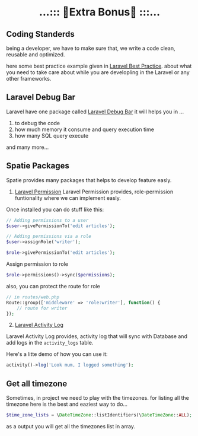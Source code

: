 <p align="center">
    <h1 align="center">...::: 🎁Extra Bonus🎁 :::...</h1>
</p>

## Coding Standerds

being a developer, we have to make sure that, we write a code clean, reusable and optimized.

here some best practice example given in <a href="https://github.com/alexeymezenin/laravel-best-practices/#contents">Laravel Best Practice</a>. about what you need to take care about while you are developling in the Laravel or any other frameworks.

## Laravel Debug Bar
Laravel have one package called <a href="https://packagist.org/packages/barryvdh/laravel-debugbar">Laravel Debug Bar</a>
it will helps you in ...
1. to debug the code
2. how much memory it consume and query execution time
3. how many SQL query execute

and many more...

## Spatie Packages
Spatie provides many packages that helps to develop feature easly.

1. <a href="https://spatie.be/docs/laravel-permission/v5/introduction">Laravel Permission</a>
Laravel Permission provides, role-permission funtionality where we can implement easly.

Once installed you can do stuff like this:
```php
// Adding permissions to a user
$user->givePermissionTo('edit articles');

// Adding permissions via a role
$user->assignRole('writer');

$role->givePermissionTo('edit articles');
```
Assign permission to role
```php
$role->permissions()->sync($permissions);
```
also, you can protect the route for role
```php
// in routes/web.php
Route::group(['middleware' => 'role:writer'], function() {
    // route for writer
});
```

2. <a href="https://spatie.be/docs/laravel-activitylog/v4/introduction">Laravel Activity Log</a>

Laravel Activity Log provides, activity log that will sync with Database and add logs in the `activity_logs` table.

Here's a litte demo of how you can use it:
```php
activity()->log('Look mum, I logged something');
```

## Get all timezone
Sometimes, in project we need to play with the timezones. for listing all the timezone here is the best and eaziest way to do...

```php
$time_zone_lists = \DateTimeZone::listIdentifiers(\DateTimeZone::ALL);
```
as a output you will get all the timezones list in array.

